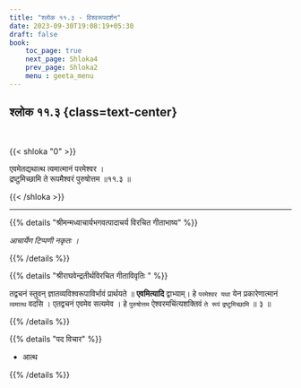 ```yaml
---
title: "श्लोक ११.३ - विश्वरूपदर्शन"
date: 2023-09-30T19:08:19+05:30
draft: false
book:
    toc_page: true
    next_page: Shloka4
    prev_page: Shloka2
    menu : geeta_menu
---
```




## श्लोक ११.३ {class=text-center}

<br/>

{{< shloka  "0"  >}}

एवमेतद्यथात्थ त्वमात्मानं परमेश्वर ।  
द्रष्टुमिच्छामि ते रूपमैश्वरं पुरुषोत्तम ॥११.३ ॥

{{< /shloka >}}

---


{{% details "श्रीमन्मध्वाचार्यभगवत्पादाचर्य विरचित  गीताभाष्य" %}}

*आचार्येण टिप्पणी नकृतः ।*

{{% /details %}}



{{% details "श्रीराघवेन्द्रतीर्थविरचित गीताविवृतिः " %}}

तद्वचनं स्तुवन्‌ ज्ञातव्यविश्वरूपाविर्भावं प्रार्थयते 
॥ **एवमित्यादि** द्वाभ्याम्‌। हे `परमेश्वर यथा` 
येन प्रकारेणात्मानं `त्वमात्थ` वदसि । एतद्वचनं एवमेव
सत्यमेव । हे `पुरुषोत्तम` ऐश्वरमचिंत्यशक्तिवं `ते रूपं` 
 `द्रष्टुमिच्छामि` ॥ ३ ॥

{{% /details %}}



{{% details "पद विचार" %}}

- आत्थ 

{{% /details %}}
